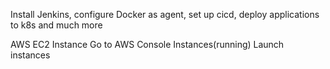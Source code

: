 Install Jenkins, configure Docker as agent, set up cicd, deploy applications to k8s and much more


AWS EC2 Instance
Go to AWS Console
Instances(running)
Launch instances
